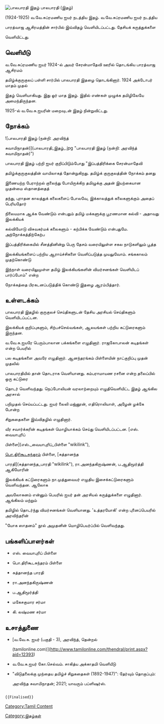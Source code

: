 ![பாலபாரதி இதழ்](பாலபாரதி_இதழ்.jpg "பாலபாரதி இதழ்") பாலபாரதி (இதழ்)
(1924-1925) வ.வே.சுப்ரமணிய ஐயர் நடத்திய இதழ். வ.வே.சுப்ரமணிய ஐயர் நடத்திய
பாரத்வாஜ ஆசிரமத்தின் சார்பில் இவ்விதழ் வெளியிடப்பட்டது. தேசியக் கருத்துக்களை
வெளியிட்டது.

## வெளியீடு

வ.வே.சுப்ரமணிய ஐயர் 1924-ல் அவர் சேரன்மாதேவி ஊரில் தொடங்கிய பாரத்வாஜ ஆசிரமம்
தமிழ்க்குருகுலப் பள்ளி சார்பில் பாலபாரதி இதழை தொடங்கினார். 1924 அக்டோபர் மாதம் முதல்
இதழ் வெளியாகியது. இது ஓர் மாத இதழ். இதில் எண்கள் முழுக்க தமிழிலேயே அமைந்திருந்தன.
1925-ல் வ.வே.சு.ஐயரின் மறைவுடன் இதழ் நின்றுவிட்டது.

## நோக்கம்

![பாலபாரதி இதழ் (நன்றி: அரவிந்த்
சுவாமிநாதன்)](பாலபாரதி_இதழ்_.jpg "பாலபாரதி இதழ் (நன்றி: அரவிந்த் சுவாமிநாதன்)")
பாலபாரதி இதழ் பற்றி ஐயர் குறிப்பிடும்போது \"இப்பத்திரிக்கை சேரன்மாதேவி
தமிழ்க்குருகுலத்தின் வாயிலாகத் தோன்றுகிறது. தமிழ்க் குருகுலத்தின் நோக்கம் தனது
இணையற்ற பேராற்றல் குலைந்து போயிருக்கிற தமிழுக்கு அதன் இயற்கையான முதன்மை ஸ்தானத்தைத்
தந்து, புராதன காலத்துக் கலைகளைப் போலவே, இக்காலத்துக் கலைகளுக்கும் அதைப் பெரியதோர்
நிலையமாக ஆக்க வேண்டும் என்பதும் தமிழ் மக்களுக்கு பூரணமான கல்வி - அதாவது இலக்கியக்
கல்வியோடு விசுவகர்மக் கலைகளும் - கற்பிக்க வேண்டும் என்பதுமே. அந்நோக்கத்திற்கேற்ப
இப்பத்திரிக்கையில் சீனத்தினின்று பெரு தேசம் வரையிலுள்ள சகல நாடுகளிலும் பூத்த
இலக்கியங்களைப் பற்றிய ஆராய்ச்சிகளை வெளிப்படுத்த முயலுவோம். சங்ககாலம் முதற்கொண்டு
இந்நாள் வரையிலுமுள்ள தமிழ் இலக்கியங்களின் விமர்சனங்கள் வெளியிடப் பார்ப்போம்\" என்ற
நோக்கத்தை பிரகடனப்படுத்திக் கொண்டு இதழை ஆரம்பித்தார்.

## உள்ளடக்கம்

பாலபாரதி இதழில் குருகுலச் செய்திகளுடன் தேசிய அரசியல் செய்திகளும் வெளியிடப்பட்டன.
இலக்கியக் குறிப்புகளும், சிற்பச்செல்வங்கள், ஆலயங்கள் பற்றிய கட்டுரைகளும் இருந்தன.
வ.வே.சு.ஐயரே பெரும்பாலான பக்கங்களை எழுதினார். ராஜகோபாலன் கடிதங்கள் என்ற பெயரில்
பல கடிதங்களை அவரே எழுதினார். ஆனந்தரங்கம் பிள்ளையின் நாட்குறிப்பு முதன் முதலில்
பாலபாரதியில் தான் தொடராக வெளியானது. கம்பராமாயண ரசனை என்ற தலைப்பில் ஒரு கட்டுரை
தொடர் வெளிவந்தது. நெப்போலியன் வரலாற்றையும் எழுதிவெளியிட்ட இதழ் ஆங்கில அரசால்
பறிமுதல் செய்யப்பட்டது. ஐயர் லைலி மஜ்னூன், எதிரொலியாள், அழேன் ழக்கே போன்ற
சிறுகதைகளை இவ்விதழில் எழுதினார்.

வீர சவார்க்கரின் கடிதங்கள் மொழியாக்கம் செய்து வெளியிடப்பட்டன. [எஸ். வையாபுரிப்
பிள்ளை](எஸ்._வையாபுரிப்_பிள்ளை "wikilink"),
[பொ.திரிகூடசுந்தரம்](பொ.திரிகூடசுந்தரம் "wikilink") பிள்ளை, [சுத்தானந்த
பாரதி](சுத்தானந்த_பாரதி "wikilink"), ரா.அனந்தகிருஷ்ணன், ப.ஆதிமூர்த்தி ஆகியோரின்
இலக்கியக் கட்டுரைகளும் நா.முத்துவையர் எழுதிய இசைக்கட்டுரைகளும் வெளிவந்தன. ஆலோக
அவலோகனம் என்னும் பெயரில் ஐயர் தன் அரசியல் கருத்துக்களை எழுதினார். ஆங்கிலம் மற்றும்
தமிழில் தொடர்ந்து விமர்சனங்கள் வெளியானது. 'உத்தரயோகி' என்ற புனைப்பெயரில் அரவிந்தரின்
\"யோக ஸாதனம்\" நூல் அமுதனின் மொழிபெயர்ப்பில் வெளிவந்தது.

## பங்களிப்பாளர்கள்

-   எஸ். வையாபுரிப் பிள்ளை
-   பொ.திரிகூடசுந்தரம் பிள்ளை
-   சுத்தானந்த பாரதி
-   ரா.அனந்தகிருஷ்ணன்
-   ப.ஆதிமூர்த்தி
-   மகேசகுமார சர்மா
-   கி. லஷ்மண சர்மா

## உசாத்துணை

-   [வ.வே.சு. ஐயர் (பகுதி - 3), அரவிந்த், தென்றல்
    (tamilonline.com)](http://www.tamilonline.com/thendral/print.aspx?aid=12393)
-   வ.வே.சு.ஐயர் கோ.செல்வம். சாகித்ய அக்காதமி வெளியீடு
-   \"விடுதலைக்கு முந்தைய தமிழ்ச் சிறுகதைகள் (1892-1947)\": தேர்வும் தொகுப்பும்:
    அரவிந்த சுவாமிநாதன்; 2021; யாவரும் பப்ளிஷர்ஸ்.

```{=mediawiki}
{{Finalised}}
```
[Category:Tamil Content](Category:Tamil_Content "wikilink")
[Category:இதழ்கள்](Category:இதழ்கள் "wikilink")
